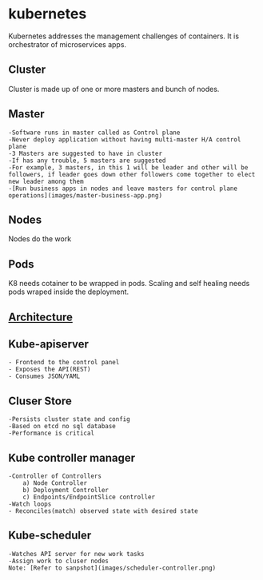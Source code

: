 # kubernetes
Kubernetes addresses the management challenges of containers. It is orchestrator of microservices apps.

## Cluster
Cluster is made up of one or more masters and bunch of nodes. 

## Master
    -Software runs in master called as Control plane
    -Never deploy application without having multi-master H/A control plane 
    -3 Masters are suggested to have in cluster
    -If has any trouble, 5 masters are suggested
    -For example, 3 masters, in this 1 will be leader and other will be followers, if leader goes down other followers come together to elect new leader among them
    -[Run business apps in nodes and leave masters for control plane operations](images/master-business-app.png)

## Nodes
Nodes do the work 

## Pods
K8 needs cotainer to be wrapped in pods. Scaling and self healing needs pods wraped inside the deployment.

## [Architecture](images/k8-architecture.png)

## Kube-apiserver
    - Frontend to the control panel 
    - Exposes the API(REST)
    - Consumes JSON/YAML

## Cluser Store
    -Persists cluster state and config
    -Based on etcd no sql database
    -Performance is critical

## Kube controller manager
    -Controller of Controllers
        a) Node Controller
        b) Deployment Controller
        c) Endpoints/EndpointSlice controller
    -Watch loops
    - Reconciles(match) observed state with desired state

## Kube-scheduler
    -Watches API server for new work tasks
    -Assign work to cluser nodes
    Note: [Refer to sanpshot](images/scheduler-controller.png)